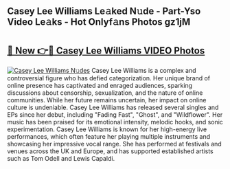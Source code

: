 ## Casey Lee Williams Le𝚊ked N𝚞de - Part-Yso Video Le𝚊ks - Hot Onlyf𝚊ns Photos gz1jM

# <h2><a href="http://ac19240.deff.icu/?id=Casey+Lee+Williams">🔗 New 👉🔴 Casey Lee Williams VIDEO Photos</a></h2>

[![Casey Lee Williams N𝚞des](https://i.imgur.com/rIISA9y.gif)](http://ac19240.deff.icu/?id=Casey+Lee+Williams)
Casey Lee Williams is a complex and controversial figure who has defied categorization. Her unique brand of online presence has captivated and enraged audiences, sparking discussions about censorship, sexualization, and the nature of online communities. While her future remains uncertain, her impact on online culture is undeniable. Casey Lee Williams has released several singles and EPs since her debut, including "Fading Fast", "Ghost", and "Wildflower". Her music has been praised for its emotional intensity, melodic hooks, and sonic experimentation. Casey Lee Williams is known for her high-energy live performances, which often feature her playing multiple instruments and showcasing her impressive vocal range. She has performed at festivals and venues across the UK and Europe, and has supported established artists such as Tom Odell and Lewis Capaldi.
